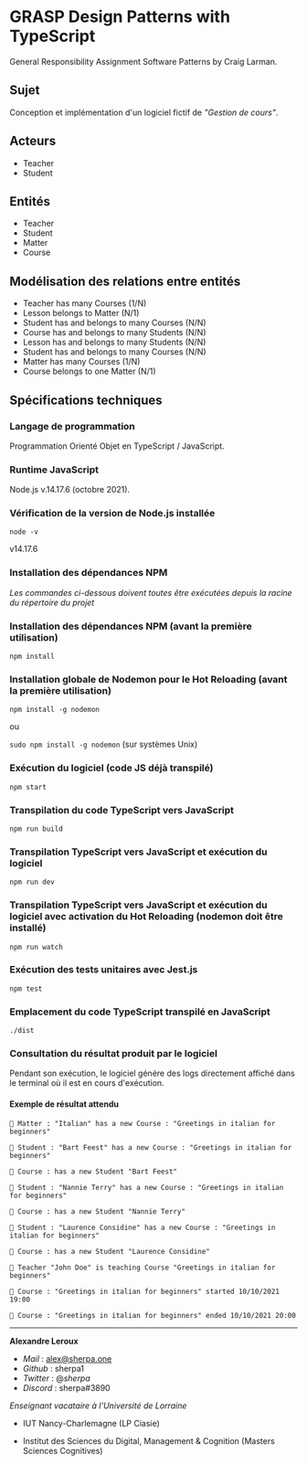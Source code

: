 # GRASP Design Patterns with TypeScript

General Responsibility Assignment Software Patterns by Craig Larman.

## Sujet

Conception et implémentation d'un logiciel fictif de _"Gestion de cours"_.

## Acteurs

- Teacher
- Student

## Entités

- Teacher
- Student
- Matter
- Course

## Modélisation des relations entre entités

- Teacher has many Courses (1/N)
- Lesson belongs to Matter (N/1)
- Student has and belongs to many Courses (N/N)
- Course has and belongs to many Students (N/N)
- Lesson has and belongs to many Students (N/N)
- Student has and belongs to many Courses (N/N)
- Matter has many Courses (1/N)
- Course belongs to one Matter (N/1)

## Spécifications techniques

### Langage de programmation

Programmation Orienté Objet en TypeScript / JavaScript.

### Runtime JavaScript

Node.js v.14.17.6 (octobre 2021).

### Vérification de la version de Node.js installée

`node -v`

v14.17.6

### Installation des dépendances NPM

_Les commandes ci-dessous doivent toutes être exécutées depuis la racine du répertoire du projet_

### Installation des dépendances NPM (avant la première utilisation)

`npm install`

### Installation globale de Nodemon pour le Hot Reloading (avant la première utilisation)

`npm install -g nodemon`

ou

`sudo npm install -g nodemon` (sur systèmes Unix)

### Exécution du logiciel (code JS déjà transpilé)

`npm start`

### Transpilation du code TypeScript vers JavaScript

`npm run build`

### Transpilation TypeScript vers JavaScript et exécution du logiciel

`npm run dev`

### Transpilation TypeScript vers JavaScript et exécution du logiciel avec activation du Hot Reloading (nodemon doit être installé)

`npm run watch`

### Exécution des tests unitaires avec Jest.js

`npm test`

### Emplacement du code TypeScript transpilé en JavaScript

`./dist`

### Consultation du résultat produit par le logiciel

Pendant son exécution, le logiciel génére des logs directement affiché dans le terminal où il est en cours d'exécution.

#### Exemple de résultat attendu

```
📂 Matter : "Italian" has a new Course : "Greetings in italian for beginners"

🤵‍ Student : "Bart Feest" has a new Course : "Greetings in italian for beginners"

📘 Course : has a new Student "Bart Feest"

🤵‍ Student : "Nannie Terry" has a new Course : "Greetings in italian for beginners"

📘 Course : has a new Student "Nannie Terry"

🤵‍ Student : "Laurence Considine" has a new Course : "Greetings in italian for beginners"

📘 Course : has a new Student "Laurence Considine"

🤵‍ Teacher "John Doe" is teaching Course "Greetings in italian for beginners"

📘 Course : "Greetings in italian for beginners" started 10/10/2021 19:00

📘 Course : "Greetings in italian for beginners" ended 10/10/2021 20:00
```

---

**Alexandre Leroux**

- _Mail_ : alex@sherpa.one
- _Github_ : sherpa1
- _Twitter_ : @_sherpa_
- _Discord_ : sherpa#3890

_Enseignant vacataire à l'Université de Lorraine_

- IUT Nancy-Charlemagne (LP Ciasie)

- Institut des Sciences du Digital, Management & Cognition (Masters Sciences Cognitives)
